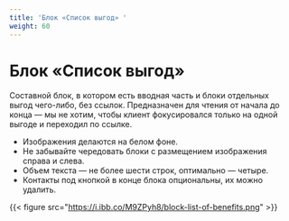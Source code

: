 ```yaml
---
title: 'Блок «Список выгод» '
weight: 60
---
```

# Блок «Список выгод»

Составной блок, в котором есть вводная часть и блоки отдельных выгод чего-либо, без ссылок. Предназначен для чтения от начала до конца — мы не хотим, чтобы клиент фокусировался только на одной выгоде и переходил по ссылке.

- Изображения делаются на белом фоне.
- Не забывайте чередовать блоки с размещением изображения справа и слева.
- Объем текста — не более шести строк, оптимально — четыре.
- Контакты под кнопкой в конце блока опциональны, их можно удалить.


{{< figure src="https://i.ibb.co/M9ZPyh8/block-list-of-benefits.png" >}}



